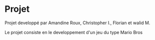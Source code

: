 # Projet
Projet developpé par Amandine Roux, Christopher I., Florian et walid M.


Le projet consiste en le developpement d'un jeu du type Mario Bros
